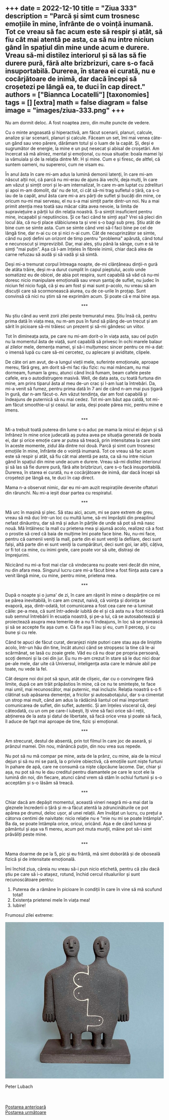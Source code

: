 
+++
date = 2022-12-10
title = "Ziua 333"
description = "Parcă și simt cum trosnesc emoțiile în mine, înfrânte de o voință inumană. Tot ce vreau să fac acum este să respir și atât, să fiu cât mai atentă pe asta, ca să nu intre niciun gând în spațiul din mine unde acum e durere. Vreau să-mi distilez interiorul și să las să fie durere pură, fără alte brizbrizuri, care s-o facă insuportabilă. Durerea, în starea ei curată, nu e cocârjătoare de inimă, dar dacă începi să croșetezi pe lângă ea, te duci în cap direct."
authors = ["Biannca Locatelli"]
[taxonomies]
tags = []
[extra]
math = false
diagram = false
image = "images/ziua-333.png"
+++
---

Nu am dormit deloc. A fost noaptea zero, din multe puncte de vedere.

Cu o minte angoasată și hiperactivă, am făcut scenarii, planuri, calcule, analize și iar scenarii, planuri și calcule. Făceam un set, îmi mai venea câte-un gând sau vreo părere, dărâmam totul și o luam de la capăt. Și, deși e sugrumător de energie, la mine e un puț nesecat și abisal de croșetări. Am încercat să mă aliniez, mental și emoțional, cu noua situație: boala mamei își ia vămuiala și de la relația dintre Mr. H și mine. Cum e și firesc, de altfel, că suntem oameni, nu supereroi, cum ne visam eu.

În anul ăsta în care mi-am adus la lumină demonii latenți, în care mi-am născut alții noi, că parcă nu mi-erau de ajuns ăia vechi, deja mulți, în care am văzut și simțit orori și le-am internalizat, în care m-am luptat cu zdrelituri și apoi m-am domolit, da' nu de tot, ci cât să-mi trag sufletul o țâră, ca s-o iau de la capăt, anul ăsta care mi-a ars părți de suflet și bucăți din mine, ce oricum nu-mi mai serveau, el nu s-a mai simțit parte dintr-un noi. Nu a mai primit atenția mea toată sau măcar câta avea nevoie, la limita de supraviețuire a părții lui din relația noastră. S-a simțit insuficient pentru mine, incapabil și neputiincios. Și ce faci când te simți așa? Vrei să pleci din locul ăla, că nu-ți place slăbiciunea ta și vrei s-o bagi sub preș. Știu atât de bine cum se simte asta. Cum se simte când vrei să-l faci bine pe cel de lângă tine, dar n-ai cu ce și nici n-ai cum. Cât de necuprinzător se simte, când nu poți defini un orizont de timp pentru "problema" apărută, când totul e necunoscut și imprevizibil. Dar, mai ales, știu până la sânge, cum e să te simți "mai puțin". Așa că l-am înțeles în fibrele inimii, chiar dacă alea de carne refuzau să audă și să vadă și să simtă.

Deși mi-a tremurat corpul întreaga noapte, de-mi clănțăneau dinții-n gură de atâta trăire, deși m-a durut cumplit în capul pieptului, acolo unde somatizez eu de obicei, de abia pot respira, sunt capabilă să văd că nu-mi doresc nicio manipulare emoțională sau vreun șantaj de suflet, nu judec în niciun fel nicio fugă, că și eu am fost și mai sunt p-acolo, nu vreau să am discuții care să scormonească aiurea, cu de ce-urile în proțap. Sunt convinsă că nici nu știm să ne exprimăm acum. Și poate că e mai bine așa.

<p style="text-align: center;">***</p>

Nu știu când au venit zorii zilei peste tremuratul meu. Știu însă că, pentru prima dată în viața mea, nu m-am pus în fund să plâng de-un trecut și am sărit în picioare să-mi trăiesc un prezent și să-mi gândesc un viitor.

Tot în dimineața asta, pe care nu mi-am dorit-o în viața asta, sau cel puțin nu la momentul ăsta de viață, sunt capabilă să privesc în ochi marele balaur al zilelor mele, demența mamei, și să-i mulțumesc sincer pentru ce mi-a dat: o imensă lupă cu care să-mi cercetez, cu aplecare și aviditate, clipele.

De câte ori am avut, de-a lungul vieții mele, suferințe emoționale, aproape mereu, fără greș, am dorit să-mi fac rău fizic: nu mai mâncam, nu mai dormeam, fumam la greu, atunci când încă fumam, beam cafele peste cafele, era o autodistrugere masivă. Well, de data asta, cu toată furtuna din mine, am prins tiparul ăsta al meu de-un crac și l-am luat la întrebări. Da, mi-a venit să fumez, pentru prima dată în 7 ani de când n-am mai pus țigară în gură, dar n-am făcut-o. Am văzut tendința, dar am fost capabilă și îndeajuns de puternică să nu mai cedez. Tot mi-am băut apa caldă, tot mi-am făcut smoothie-ul și ceaiul. Iar asta, deși poate părea mic, pentru mine e imens.

<p style="text-align: center;">***</p>

Mi-a trebuit toată puterea din lume s-o aduc pe mama la micul ei dejun și să înfrânez în mine orice judecată aș putea avea pe situația generată de boala ei, dar și orice emoție care ar putea să treacă, prin intensitatea la care simt în aceste momente, zidul ăla dintre noi două. Parcă și simt cum trosnesc emoțiile în mine, înfrânte de o voință inumană. Tot ce vreau să fac acum este să respir și atât, să fiu cât mai atentă pe asta, ca să nu intre niciun gând în spațiul din mine unde acum e durere. Vreau să-mi distilez interiorul și să las să fie durere pură, fără alte brizbrizuri, care s-o facă insuportabilă. Durerea, în starea ei curată, nu e cocârjătoare de inimă, dar dacă începi să croșetezi pe lângă ea, te duci în cap direct.

Mama n-a observat nimic, dar eu mi-am auzit respirațiile devenite oftaturi din rărunchi. Nu mi-a ieșit doar partea cu respiratul.

<p style="text-align: center;">***</p>

Mă urc în mașină și plec. Să stau aici, acum, mi se pare extrem de greu, vreau să mă duc într-un loc cu multă lume, să-mi împrăștii din preaplinul nefast dinăuntru, dar să mă și adun în părțile de unde să pot să mă nasc nouă. Mă întâlnesc la mall cu prietena mea și ajunsă acolo, realizez că a fost o prostie să cred că baia de mulțime îmi poate face bine. Nu, nu-mi face, pentru că oamenii veniți la mall, parte din ei sunt veniți la defilare, deci sunt falși, altă parte din ei sunt veniți la cumpărături, deci sunt goi, iar alții, câțiva, or fi tot ca mine, cu inimi grele, care poate vor să uite, distrași de împrejurimi.

Nicicând nu mi-a fost mai clar că vindecarea nu poate veni decât din mine, nu din afara mea. Singurul lucru care mi-a făcut bine a fost ființa asta care a venit lângă mine, cu mine, pentru mine, prietena mea.

<p style="text-align: center;">***</p>

După o noapte și o juma' de zi, în care am râșnit în mine o despărțire ce mi se părea inevitabilă, în care am crezut, naivă, că voința și dorința se evaporă, așa, dintr-odată, tot comunicarea a fost cea care ne-a luminat căile: pe-a mea, că sunt într-adevăr iubită de el și că asta nu a fost niciodată sub semnul întrebării în ecuația noastră, și pe-a lui, că se autosabotează și proiectează asupra mea temerile de a nu fi îndeajuns, în loc să se privească și să se accepte fix așa cum e. Că fix așa îl iau și eu, cum îl percep, și cu bune și cu rele.

Când te apuci de făcut curat, deranjezi niște putori care stau așa de liniștite acolo, într-un hău din tine, încât atunci când se stropșesc la tine că le-ai scărmănat, se lasă cu zoaie grele. Văd eu că nu doar pe propria persoană, scoți demoni și la cei din jur. Eu nu m-am crezut în stare să le duc nici doar pe-ale mele, dar uite că Universul, inteligența asta care le mânuie abil pe toate, nu vede la fel.

Cât despre noi doi pot să spun, atât de clișeic, dar cu o convingere fără limite, după ce am trăit prăpăstios în mine, că ce nu te smintește, te face mai umil, mai recunoscător, mai puternic, mai incluziv. Relația noastră s-o fi clătinat sub apăsarea demenței, a fricilor și autosabotajului, dar s-a cimentat un strop mai mult, când am adus la rădăcină liantul cel mai important: comunicarea de suflet, din suflet, autentic. Și am înțeles visceral că, deși câteodată, cu un om pe care-l iubești, îți vine să faci orice să-l reții, abținerea de la asta și datul de libertate, să facă orice vrea și poate să facă, îl aduce de fapt mai aproape de tine, fizic și emoțional.

<p style="text-align: center;">***</p>

Am strecurat, destul de absentă, prin tot filmul în care joc de aseară, și prânzul mamei. Din nou, mănâncă puțin, din nou vrea sus repede.

Nu pot să nu mă compar pe mine, asta de la prânz, cu mine, aia de la micul dejun și să nu mi se pară, la o privire obiectivă, că emoțiile sunt niște furtuni în pahare de apă, care ne consumă ca niște căpcăune lacome. Dar, chiar și așa, nu pot să nu le dau creditul pentru diamantele pe care le scot ele la lumină din noi, din fiecare, atunci când vrem să stăm în ochiul furtunii și s-o acceptăm și s-o lăsăm să treacă.

<p style="text-align: center;">***</p>

Chiar dacă am depășit momentul, această vineri neagră mi-a mai dat la gleznele încrederii o țâră și m-a făcut atentă la zdruncinăturile ce pot apărea pe drumul, deloc ușor, al unei relații. Am învățat un lucru, cu prețul a câtorva centimi de naivitate: nicio relație nu e "mie nu mi se poate întâmpla". Ba da, se poate întâmpla orice, oricui, oricând. Așa e de când lumea și pământul și așa va fi mereu, acum pot muta munții, mâine pot să-i simt prăvăliți peste mine.

<p style="text-align: center;">***</p>

Mama doarme de pe la 5, pic și eu frântă, mă simt doborâtă și de oboseală fizică și de intensitate emoțională.

Îmi închid ziua, căreia nu vreau să-i pun nicio etichetă, pentru că zău dacă știu pe care să i-o atașez, rotund, închid cercul ritualurilor și sunt recunoscătoare pentru:
1. Puterea de a rămâne în picioare în condiții în care în vine să mă scufund total!
2. Existența prietenei mele în viața mea!
3. Iubire!

Frumosul zilei extreme:

<div class="flex justify-center">
  <img src="images/333.jpeg" />
</div>

Peter Lubach

<br/>

<br/>

<div class="flex justify-between">
  <div>
    <a href="/blog/ziua-332/">Postarea anterioară</a>
  </div>
  <div>
    <a href="/blog/ziua-334/">Postarea următoare</a>
  </div>
</div>
